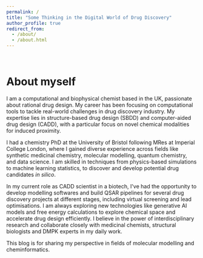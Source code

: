 ```yaml
---
permalink: /
title: "Some Thinking in the Digital World of Drug Discovery"
author_profile: true
redirect_from: 
  - /about/
  - /about.html
---
```


<br />

About myself
======

I am a computational and biophysical chemist based in the UK, passionate about rational drug design. My career has been focusing on computational tools to tackle real-world challenges in drug discovery industry. My expertise lies in structure-based drug design (SBDD) and computer-aided drug design (CADD), with a particular focus on novel chemical modalities for induced proximity.

I had a chemistry PhD at the University of Bristol following MRes at Imperial College London, where I gained diverse experience across fields like synthetic medicinal chemistry, molecular modelling, quantum chemistry, and data science. I am skilled in techniques from physics-based simulations to machine learning statistics, to discover and develop potential drug candidates *in silico*.

In my current role as CADD scientist in a biotech, I've had the opportunity to develop modelling softwares and build QSAR pipelines for several drug discovery projects at different stages, including virtual screening and lead optimisations. I am always exploring new technologies like generative AI models and free energy calculations to explore chemical space and accelerate drug design efficiently. I believe in the power of interdisciplinary research and collaborate closely with medicinal chemists, structural biologists and DMPK experts in my daily work.

This blog is for sharing my perspective in fields of molecular modelling and cheminformatics.
